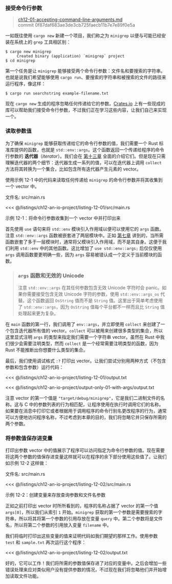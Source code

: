 ### 接受命令行参数

> [ch12-01-accepting-command-line-arguments.md](https://github.com/rust-lang/book/blob/main/src/ch12-01-accepting-command-line-arguments.md)
> <br>
> commit 0f87daf683ae3de3cb725faecb11b7e7e89f0e5a

一如既往使用 `cargo new` 新建一个项目，我们称之为 `minigrep` 以便与可能已经安装在系统上的 `grep` 工具相区别：

```
$ cargo new minigrep
     Created binary (application) `minigrep` project
$ cd minigrep
```

第一个任务是让 `minigrep` 能够接受两个命令行参数：文件名和要搜索的字符串。也就是说我们希望能够使用 `cargo run`、要搜索的字符串和被搜索的文件的路径来运行程序，像这样：

```
$ cargo run searchstring example-filename.txt
```

现在 `cargo new` 生成的程序忽略任何传递给它的参数。[Crates.io](https://crates.io/) 上有一些现成的库可以帮助我们接受命令行参数，不过我们正在学习这些内容，让我们自己来实现一个。

### 读取参数值

为了确保 `minigrep` 能够获取传递给它的命令行参数的值，我们需要一个 Rust 标准库提供的函数，也就是 `std::env::args`。这个函数返回一个传递给程序的命令行参数的 **迭代器**（*iterator*）。我们会在 [第十三章][ch13] 全面的介绍它们。但是现在只需理解迭代器的两个细节：迭代器生成一系列的值，可以在迭代器上调用 `collect` 方法将其转换为一个集合，比如包含所有迭代器产生元素的 vector。

使用示例 12-1 中的代码来读取任何传递给 `minigrep` 的命令行参数并将其收集到一个 vector 中。

<span class="filename">文件名: src/main.rs</span>

<<< @/listings/ch12-an-io-project/listing-12-01/src/main.rs

<span class="caption">示例 12-1：将命令行参数收集到一个 vector 中并打印出来</span>

首先使用 `use` 语句来将 `std::env` 模块引入作用域以便可以使用它的 `args` 函数。注意 `std::env::args` 函数被嵌套进了两层模块中。正如 [第七章][ch7-idiomatic-use] 讲到的，当所需函数嵌套了多于一层模块时，通常将父模块引入作用域，而不是其自身。这便于我们利用 `std::env` 中的其他函数。这比增加了 `use std::env::args;` 后仅仅使用 `args` 调用函数要更明确一些，因为 `args` 容易被错认成一个定义于当前模块的函数。

> ### `args` 函数和无效的 Unicode
>
> 注意 `std::env::args` 在其任何参数包含无效 Unicode 字符时会 panic。如果你需要接受包含无效 Unicode 字符的参数，使用 `std::env::args_os` 代替。这个函数返回 `OsString` 值而不是 `String` 值。这里出于简单考虑使用了 `std::env::args`，因为 `OsString` 值每个平台都不一样而且比 `String` 值处理起来更为复杂。

在 `main` 函数的第一行，我们调用了 `env::args`，并立即使用 `collect` 来创建了一个包含迭代器所有值的 vector。`collect` 可以被用来创建很多类型的集合，所以这里显式注明 `args` 的类型来指定我们需要一个字符串 vector。虽然在 Rust 中我们很少会需要注明类型，然而 `collect` 是一个经常需要注明类型的函数，因为 Rust 不能推断出你想要什么类型的集合。

最后，我们使用调试格式 `:?` 打印出 vector。让我们尝试分别用两种方式（不包含参数和包含参数）运行代码：

<<< @/listings/ch12-an-io-project/listing-12-01/output.txt

<<< @/listings/ch12-an-io-project/output-only-01-with-args/output.txt

注意 vector 的第一个值是 `"target/debug/minigrep"`，它是我们二进制文件的名称。这与 C 中的参数列表的行为相匹配，让程序使用在执行时调用它们的名称。如果要在消息中打印它或者根据用于调用程序的命令行别名更改程序的行为，通常可以方便地访问程序名称，不过考虑到本章的目的，我们将忽略它并只保存所需的两个参数。

### 将参数值保存进变量

打印出参数 vector 中的值展示了程序可以访问指定为命令行参数的值。现在需要将这两个参数的值保存进变量这样就可以在程序的余下部分使用这些值了。让我们如示例 12-2 这样做：

<span class="filename">文件名: src/main.rs</span>


<<< @/listings/ch12-an-io-project/listing-12-02/src/main.rs

<span class="caption">示例 12-2：创建变量来存放查询参数和文件名参数</span>

正如之前打印出 vector 时所所看到的，程序的名称占据了 vector 的第一个值 `args[0]`，所以我们从索引 `1` 开始。`minigrep` 获取的第一个参数是需要搜索的字符串，所以将其将第一个参数的引用存放在变量 `query` 中。第二个参数将是文件名，所以将第二个参数的引用放入变量 `filename` 中。

我们将临时打印出这些变量的值来证明代码如我们期望的那样工作。使用参数 `test` 和 `sample.txt` 再次运行这个程序：

<<< @/listings/ch12-an-io-project/listing-12-02/output.txt

好的，它可以工作！我们将所需的参数值保存进了对应的变量中。之后会增加一些错误处理来应对类似用户没有提供参数的情况，不过现在我们将忽略他们并开始增加读取文件功能。

[ch13]: ch13-00-functional-features.html
[ch7-idiomatic-use]: ch07-04-bringing-paths-into-scope-with-the-use-keyword.html#创建惯用的-use-路径

